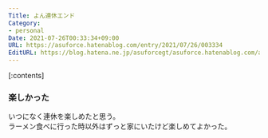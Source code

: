 ```yaml
---
Title: よん連休エンド
Category:
- personal
Date: 2021-07-26T00:33:34+09:00
URL: https://asuforce.hatenablog.com/entry/2021/07/26/003334
EditURL: https://blog.hatena.ne.jp/asuforcegt/asuforce.hatenablog.com/atom/entry/26006613790638327
---
```


[:contents]

### 楽しかった

いつになく連休を楽しめたと思う。  
ラーメン食べに行った時以外はずっと家にいたけど楽しめてよかった。


